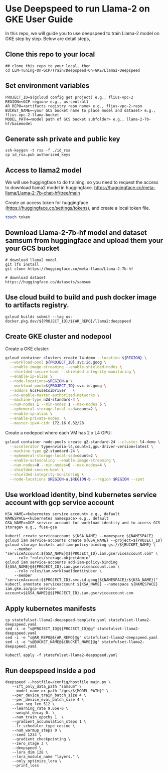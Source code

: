 # Use Deepspeed to run Llama-2 on GKE User Guide
In this repo, we will guide you to use deepspeed to train Llama-2 model on GKE step by step. Below are detail steps,

## Clone this repo to your local
```
## clone this repo to your local, then
cd LLM-Tuning-On-GCP/Train/Deepspeed-On-GKE/Llama2-Deepspeed
```

## Set environment variables
```
PROJECT_ID=$(gcloud config get project) e.g., flius-vpc-2
REGION=<GCP region> e.g., us-central1
AR_REPO=<artifacts registry repo name> e.g., flius-vpc-2-repo
BUCKET_NAME=<your GCS bucket name to place model and dataset> e.g., flius-vpc-2-llama-bucket
MODEL_PATH=<model path of GCS bucket subfolder> e.g., llama-2-7b-hf/basemodel
```

## Generate ssh private and public key
```
ssh-keygen -t rsa -f ./id_rsa
cp id_rsa.pub authorized_keys
```

## Access to llama2 model
We will use huggingface to do training, so you need to request the access to download llama2 model in huggingface.
https://huggingface.co/meta-llama/Llama-2-7b-chat-hf/tree/main

Create an access token for huggingface (https://huggingface.co/settings/tokens), and create a local token file.
```bash
touch token
```
## Download Llama-2-7b-hf model and dataset samsum from huggingface and upload them your your GCS bucket
```
# download llama2 model
git lfs install
git clone https://huggingface.co/meta-llama/Llama-2-7b-hf

# download dataset
https://huggingface.co/datasets/samsum
```
## Use cloud build to build and push docker image to artifacts registry.
```
gcloud builds submit --tag us-docker.pkg.dev/${PROJECT_ID}/${AR_REPO}/llama2:deepspeed
```

## Create GKE cluster and nodepool
Create a GKE cluster:
```bash
gcloud container clusters create l4-demo --location ${REGION} \
  --workload-pool ${PROJECT_ID}.svc.id.goog \
  --enable-image-streaming --enable-shielded-nodes \
  --shielded-secure-boot --shielded-integrity-monitoring \
  --enable-ip-alias \
  --node-locations=$REGION-a \
  --workload-pool=${PROJECT_ID}.svc.id.goog \
  --addons GcsFuseCsiDriver   \
  --no-enable-master-authorized-networks \
  --machine-type n2d-standard-4 \
  --num-nodes 1 --min-nodes 1 --max-nodes 5 \
  --ephemeral-storage-local-ssd=count=2 \
  --enable-ip-alias \
  --enable-private-nodes  \
  --master-ipv4-cidr 172.16.0.32/28
```

Create a nodepool where each VM has 2 x L4 GPU:
```bash
gcloud container node-pools create g2-standard-24 --cluster l4-demo \
  --accelerator type=nvidia-l4,count=2,gpu-driver-version=latest \
  --machine-type g2-standard-24 \
  --ephemeral-storage-local-ssd=count=2 \
  --enable-autoscaling --enable-image-streaming \
  --num-nodes=0 --min-nodes=0 --max-nodes=4 \
  --shielded-secure-boot \
  --shielded-integrity-monitoring \
  --node-locations $REGION-a,$REGION-b --region $REGION --spot
```

## Use workload identity, bind kubernetes service account with gcp service account
```
KSA_NAME=<kubernetes service account> e.g., default
NAMESPACE=<kubernetes namespace> e.g., default
GSA_NAME=<GCP service account for workload identity and to access GCS storage> e.g., fuse-gsa

kubectl create serviceaccount ${KSA_NAME} --namespace ${NAMESPACE}
gcloud iam service-accounts create ${GSA_NAME} --project=${PROJECT_ID}
gcloud storage buckets add-iam-policy-binding gs://${BUCKET_NAME} \
    --member "serviceAccount:${GSA_NAME}@${PROJECT_ID}.iam.gserviceaccount.com" \
    --role "roles/storage.objectAdmin"
gcloud iam service-accounts add-iam-policy-binding ${GSA_NAME}@${PROJECT_ID}.iam.gserviceaccount.com \
    --role roles/iam.workloadIdentityUser \
    --member "serviceAccount:${PROJECT_ID}.svc.id.goog[${NAMESPACE}/${KSA_NAME}]"
kubectl annotate serviceaccount ${KSA_NAME} --namespace ${NAMESPACE} iam.gke.io/gcp-service-account=${GSA_NAME}@${PROJECT_ID}.iam.gserviceaccount.com
```

## Apply kubernetes manifests
```
cp statefulset-llama2-deepspeed-template.yaml statefulset-llama2-deepspeed.yaml
sed -i -e "s@PROJECT_ID@${PROJECT_ID}@g" statefulset-llama2-deepspeed.yaml
sed -i -e "s@AR_REPO@${AR_REPO}@g" statefulset-llama2-deepspeed.yaml
sed -i -e "s@BUCKET_NAME@${BUCKET_NAME}@g" statefulset-llama2-deepspeed.yaml

kubectl apply -f statefulset-llama2-deepspeed.yaml
```

## Run deepspeed inside a pod
```
deepspeed --hostfile=/config/hostfile main.py \
   --sft_only_data_path "samsum" \
   --model_name_or_path "/gcs/${MODEL_PATH}" \
   --per_device_train_batch_size 4 \
   --per_device_eval_batch_size 4 \
   --max_seq_len 512 \
   --learning_rate 9.65e-6 \
   --weight_decay 0. \
   --num_train_epochs 1  \
   --gradient_accumulation_steps 1 \
   --lr_scheduler_type cosine \
   --num_warmup_steps 0 \
   --seed 1234 \
   --gradient_checkpointing \
   --zero_stage 3 \
   --deepspeed \
   --lora_dim 128 \
   --lora_module_name "layers." \
   --only_optimize_lora \
   --print_loss
```
